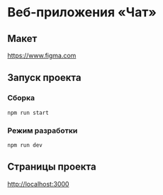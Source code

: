 # Веб-приложения «Чат»

## Макет

<a href="https://www.figma.com/design/fdSEqIafg6r8ocv6CH2QYA/middle.messenger.praktikum.yandex?node-id=20%3A12&t=t8gZjEOU0QSaG9iG-1">https://www.figma.com</a>

## Запуск проекта

### Сборка

```shell
npm run start
```

### Режим разработки

```shell
npm run dev
```

## Страницы проекта

<a href="http://localhost:3000" page="settings">http://localhost:3000</a>
